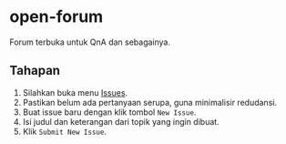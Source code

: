 # open-forum
Forum terbuka untuk QnA dan sebagainya.

## Tahapan

1. Silahkan buka menu [Issues](https://github.com/carenswijaya01/open-forum/issues).
2. Pastikan belum ada pertanyaan serupa, guna minimalisir redudansi.
3. Buat issue baru dengan klik tombol `New Issue`.
4. Isi judul dan keterangan dari topik yang ingin dibuat.
5. Klik `Submit New Issue`.
